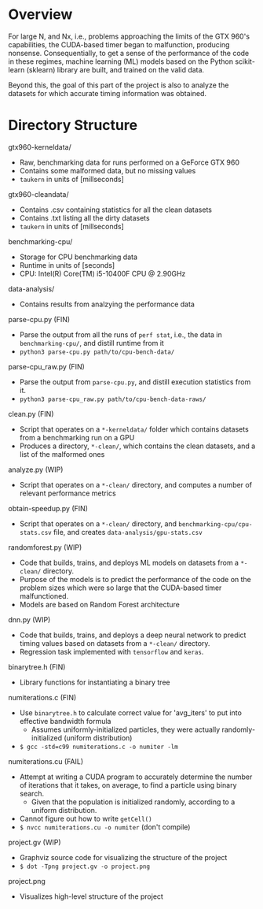 # Overview
For large N, and Nx, i.e., problems approaching the limits of the GTX 960's capabilities, the CUDA-based timer began to malfunction, producing nonsense. Consequentially, to get a sense of the performance of the code in these regimes, machine learning (ML) models based on the Python scikit-learn (sklearn) library are built, and trained on the valid data.

Beyond this, the goal of this part of the project is also to analyze the datasets for which accurate timing information was obtained.  

# Directory Structure
gtx960-kerneldata/
- Raw, benchmarking data for runs performed on a GeForce GTX 960
- Contains some malformed data, but no missing values
- `taukern` in units of [millseconds]

gtx960-cleandata/
- Contains .csv containing statistics for all the clean datasets
- Contains .txt listing all the dirty datasets
- `taukern` in units of [millseconds]

benchmarking-cpu/
- Storage for CPU benchmarking data
- Runtime in units of [seconds]
- CPU: Intel(R) Core(TM) i5-10400F CPU @ 2.90GHz

data-analysis/
- Contains results from analzying the performance data

parse-cpu.py (FIN)
- Parse the output from all the runs of `perf stat`, i.e., the data in `benchmarking-cpu/`, and distill runtime from it  
- `python3 parse-cpu.py path/to/cpu-bench-data/`

parse-cpu_raw.py (FIN)
- Parse the output from `parse-cpu.py`, and distill execution statistics from it. 
- `python3 parse-cpu_raw.py path/to/cpu-bench-data-raws/`

clean.py (FIN)
- Script that operates on a `*-kerneldata/` folder which contains datasets from a benchmarking run on a GPU
- Produces a directory, `*-clean/`, which contains the clean datasets, and a list of the malformed ones

analyze.py (WIP)
- Script that operates on a `*-clean/` directory, and computes a number of relevant performance metrics

obtain-speedup.py (FIN)
- Script that operates on a `*-clean/` directory, and `benchmarking-cpu/cpu-stats.csv` file, and creates `data-analysis/gpu-stats.csv`

randomforest.py (WIP)
- Code that builds, trains, and deploys ML models on datasets from a `*-clean/` directory.
- Purpose of the models is to predict the performance of the code on the problem sizes which were so large that the CUDA-based timer malfunctioned. 
- Models are based on Random Forest architecture

dnn.py (WIP)
- Code that builds, trains, and deploys a deep neural network to predict timing values based on datasets from a `*-clean/` directory.
- Regression task implemented with `tensorflow` and `keras`.

binarytree.h (FIN)
- Library functions for instantiating a binary tree

numiterations.c (FIN)
- Use `binarytree.h` to calculate correct value for 'avg_iters' to put into effective bandwidth formula
    - Assumes uniformly-initialized particles, they were actually randomly-initialized (uniform distribution)
- `$ gcc -std=c99 numiterations.c -o numiter -lm`

numiterations.cu (FAIL)
- Attempt at writing a CUDA program to accurately determine the number of iterations that it takes, on average, to find a particle using binary search.
    - Given that the population is initialized randomly, according to a uniform distribution.
- Cannot figure out how to write `getCell()`
- `$ nvcc numiterations.cu -o numiter` (don't compile)

project.gv (WIP)
- Graphviz source code for visualizing the structure of the project
- `$ dot -Tpng project.gv -o project.png`

project.png
- Visualizes high-level structure of the project
